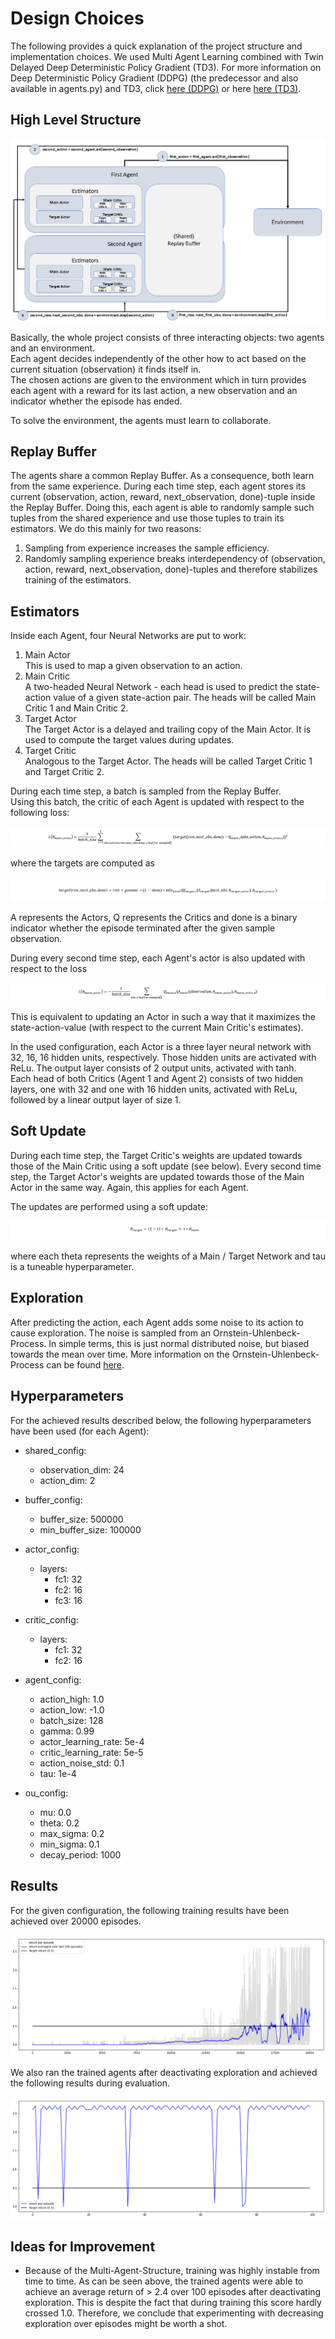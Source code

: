 # Design Choices
The following provides a quick explanation of the project structure and implementation choices.
We used Multi Agent Learning combined with Twin Delayed Deep Deterministic Policy Gradient (TD3). For more information 
on Deep Deterministic Policy Gradient (DDPG) (the predecessor and also available in agents.py) and TD3, click 
[here (DDPG)](https://towardsdatascience.com/deep-deterministic-policy-gradients-explained-2d94655a9b7b)
or here [here (TD3)](https://towardsdatascience.com/td3-learning-to-run-with-ai-40dfc512f93).

## High Level Structure
![High Level Structure](images/structure.PNG)

Basically, the whole project consists of three interacting objects: two agents and an environment.  
Each agent decides independently of the other how to act based on the current situation (observation) it finds itself in.  
The chosen actions are given to the environment which in turn provides each agent with a reward for its last action, 
a new observation and an indicator whether the episode has ended.  

To solve the environment, the agents must learn to collaborate.

## Replay Buffer
The agents share a common Replay Buffer. As a consequence, both learn from the same experience.
During each time step, each agent stores its current (observation, action, reward, next_observation, done)-tuple
inside the Replay Buffer. Doing this, each agent is able to randomly sample such tuples from the shared experience
and use those tuples to train its estimators. We do this mainly for two reasons:
1. Sampling from experience increases the sample efficiency.
2. Randomly sampling experience breaks interdependency of (observation, action, reward, next_observation, done)-tuples
   and therefore stabilizes training of the estimators.
   
## Estimators

Inside each Agent, four Neural Networks are put to work:
1. Main Actor  
   This is used to map a given observation to an action.
2. Main Critic  
   A two-headed Neural Network - each head is used to predict the state-action value of a given state-action pair.
   The heads will be called Main Critic 1 and Main Critic 2.
3. Target Actor  
   The Target Actor is a delayed and trailing copy of the Main Actor. It is used to compute the target values during
   updates.
4. Target Critic  
   Analogous to the Target Actor. The heads will be called Target Critic 1 and Target Critic 2.
   
During each time step, a batch is sampled from the Replay Buffer.  
Using this batch, the critic of each Agent is updated with respect to the following loss:  
<br>
![critic loss](images/critic_loss.PNG)
<br>

where the targets are computed as  
<br>
![targets](images/target.PNG)
<br>

A represents the Actors, Q represents the Critics and done is a binary indicator whether the episode terminated
after the given sample observation.

During every second time step, each Agent's actor is also updated with respect to the loss  
<br>
![actor loss](images/actor_loss.PNG)
<br>

This is equivalent to updating an Actor in such a way that it maximizes the state-action-value (with respect to the 
current Main Critic's estimates).

In the used configuration, each Actor is a three layer neural network with 32, 16, 16 hidden units, respectively.
Those hidden units are activated with ReLu. The output layer consists of 2 output units, activated with tanh.  
Each head of both Critics (Agent 1 and Agent 2) consists of two hidden layers, one with 32 and one with 16 hidden 
units, activated with ReLu, followed by a linear output layer of size 1.


## Soft Update

During each time step, the Target Critic's weights are updated towards those of the Main Critic using a soft update 
(see below). Every second time step, the Target Actor's weights are updated towards those of the Main Actor in the same 
way. Again, this applies for each Agent.  

The updates are performed using a soft update:
<br>

![soft update](images/soft_update.PNG)
<br>

where each theta represents the weights of a Main / Target Network and tau is a tuneable hyperparameter.

## Exploration

After predicting the action, each Agent adds some noise to its action to cause exploration.
The noise is sampled from an Ornstein-Uhlenbeck-Process. In simple terms, this is just normal distributed noise, 
but biased towards the mean over time. More information on the Ornstein-Uhlenbeck-Process can be found 
[here](https://en.wikipedia.org/wiki/Ornstein%E2%80%93Uhlenbeck_process).

## Hyperparameters

For the achieved results described below, the following hyperparameters have been used (for each Agent):

- shared_config:  
   - observation_dim: 24
   - action_dim: 2  
 
- buffer_config:  
   - buffer_size: 500000  
   - min_buffer_size: 100000  
 
- actor_config:
   - layers:  
      - fc1: 32  
      - fc2: 16  
      - fc3: 16 

- critic_config:
   - layers:
      - fc1: 32
      - fc2: 16

- agent_config:
   - action_high: 1.0  
   - action_low: -1.0  
   - batch_size: 128  
   - gamma: 0.99  
   - actor_learning_rate: 5e-4  
   - critic_learning_rate: 5e-5  
   - action_noise_std: 0.1  
  - tau: 1e-4  

- ou_config:
   - mu: 0.0
   - theta: 0.2
   - max_sigma: 0.2
   - min_sigma: 0.1
   - decay_period: 1000

## Results

For the given configuration, the following training results have been achieved over 20000 episodes.  
<br>
![results](images/results.PNG)
<br>

We also ran the trained agents after deactivating exploration and achieved the following results during evaluation.  
<br>
![evaluation_results](images/evaluation_results.PNG)
<br>

## Ideas for Improvement
- Because of the Multi-Agent-Structure, training was highly instable from time to time. As can be seen above, the 
   trained agents were able to achieve an average return of > 2.4 over 100 episodes after deactivating exploration. This 
   is despite the fact that during training this score hardly crossed 1.0. Therefore, we conclude that experimenting with 
   decreasing exploration over episodes might be worth a shot.